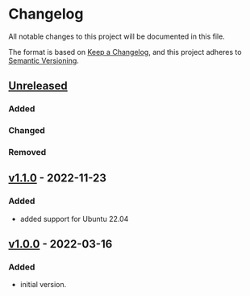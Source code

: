 # Changelog
All notable changes to this project will be documented in this file.

The format is based on [Keep a Changelog](https://keepachangelog.com/en/1.0.0/),
and this project adheres to [Semantic Versioning](https://semver.org/spec/v2.0.0.html).

## [Unreleased]

### Added
### Changed
### Removed

## [v1.1.0] - 2022-11-23

### Added
- added support for Ubuntu 22.04

## [v1.0.0] - 2022-03-16
### Added
- initial version.

[Unreleased]: https://github.com/appsembler/appsembler_docker_ce_role/compare/v1.1.0...HEAD
[v1.1.0]: https://github.com/appsembler/appsembler_docker_ce_role/releases/tag/v1.0.0..v1.1.0
[v1.0.0]: https://github.com/appsembler/appsembler_docker_ce_role/releases/tag/v1.0.0
